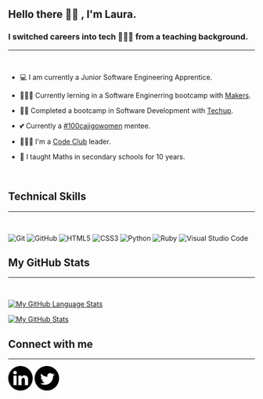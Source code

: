 
## Hello there 👋🏻 , I'm Laura. 
### I switched careers into tech 👩🏼‍💻 from a teaching background.  <br>
___

<br>

 - 💻 I am currently a Junior Software Engineering Apprentice.

 - 🏋🏼‍♀️ Currently lerning in a Software Enginerring bootcamp with [Makers](https://www.makers.tech/).

 - 💪🏼 Completed a bootcamp in Software Development with [Techup](https://techuponline.thinkific.com/).

 - 💕 Currently a [#100cajigowomen](http://www.structur3dpeople.co.uk/cajigo/) mentee.

 - 👩🏼‍🏫 I'm a [Code Club](https://codeclub.org/en/) leader.

 - 🧮 I taught Maths in secondary schools for 10 years.


<br>


## Technical Skills
___
<br>

![Git](https://img.shields.io/badge/git-%23F05033.svg?style=for-the-badge&logo=git&logoColor=white)
![GitHub](https://img.shields.io/badge/github-%23121011.svg?style=for-the-badge&logo=github&logoColor=white)
![HTML5](https://img.shields.io/badge/html5-%23E34F26.svg?style=for-the-badge&logo=html5&logoColor=white)
![CSS3](https://img.shields.io/badge/css3-%231572B6.svg?style=for-the-badge&logo=css3&logoColor=white)
![Python](https://img.shields.io/badge/python-3670A0?style=for-the-badge&logo=python&logoColor=ffdd54)
![Ruby](https://img.shields.io/badge/ruby-%23CC342D.svg?style=for-the-badge&logo=ruby&logoColor=white)
![Visual Studio Code](https://img.shields.io/badge/Visual%20Studio%20Code-0078d7.svg?style=for-the-badge&logo=visual-studio-code&logoColor=white)

## My GitHub Stats
___
<br>

[![My GitHub Language Stats](https://github-readme-stats.vercel.app/api/top-langs/?username=lcleigh&langs_count=5&theme=gruvbox_light)]()

[![My GitHub Stats](https://github-readme-stats.vercel.app/api/?username=lcleigh&count_private=true&theme=gruvbox_light&showicons=true)]()

## Connect with me
___
<html>
<a href="https://www.linkedin.com/in/laura-leigh-7861bb196/"><img src="linkedin.png" width="50px"></a>
<a href="https://twitter.com/thismumcancode"><img src="twitter.png" width="50px"></a>

</html>





